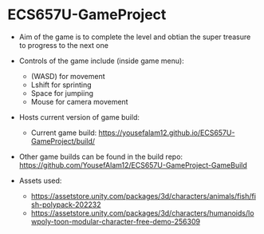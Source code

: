 # ECS657U-GameProject

- Aim of the game is to complete the level and obtian the super treasure to progress to the next one
- Controls of the game include (inside game menu):
    - (WASD) for movement
    - Lshift for sprinting
    - Space for jumpiing
    - Mouse for camera movement

- Hosts current version of game build:
    - Current game build: https://yousefalam12.github.io/ECS657U-GameProject/build/

- Other game builds can be found in the build repo: https://github.com/YousefAlam12/ECS657U-GameProject-GameBuild

- Assets used:
    - https://assetstore.unity.com/packages/3d/characters/animals/fish/fish-polypack-202232
    - https://assetstore.unity.com/packages/3d/characters/humanoids/lowpoly-toon-modular-character-free-demo-256309

